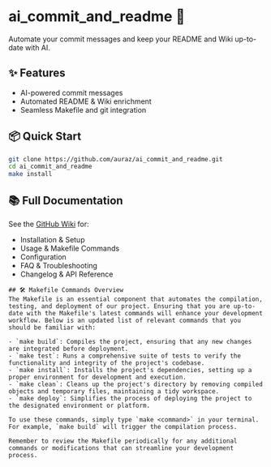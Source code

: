 # ai_commit_and_readme 🚀

Automate your commit messages and keep your README and Wiki up-to-date with AI.

## ✨ Features

- AI-powered commit messages
- Automated README & Wiki enrichment
- Seamless Makefile and git integration

## 📦 Quick Start

```sh
git clone https://github.com/auraz/ai_commit_and_readme.git
cd ai_commit_and_readme
make install
```

## 📚 Full Documentation

See the [GitHub Wiki](https://github.com/auraz/ai_commit_and_readme/wiki) for:
- Installation & Setup
- Usage & Makefile Commands
- Configuration
- FAQ & Troubleshooting
- Changelog & API Reference
```
## 🛠️ Makefile Commands Overview
The Makefile is an essential component that automates the compilation, testing, and deployment of our project. Ensuring that you are up-to-date with the Makefile's latest commands will enhance your development workflow. Below is an updated list of relevant commands that you should be familiar with:

- `make build`: Compiles the project, ensuring that any new changes are integrated before deployment.
- `make test`: Runs a comprehensive suite of tests to verify the functionality and integrity of the project's codebase.
- `make install`: Installs the project's dependencies, setting up a proper environment for development and execution.
- `make clean`: Cleans up the project's directory by removing compiled objects and temporary files, maintaining a tidy workspace.
- `make deploy`: Simplifies the process of deploying the project to the designated environment or platform.

To use these commands, simply type `make <command>` in your terminal. For example, `make build` will trigger the compilation process.

Remember to review the Makefile periodically for any additional commands or modifications that can streamline your development process.
